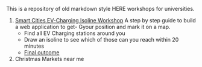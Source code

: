This is a repository of old markdown style HERE workshops for universities.
1) [Smart Cities EV-Charging Isoline Workshop](/Smart_Cities_EV_Charging)
   A step by step guide to build a web application to 
get- Gyour position and mark it on a map. 
   - Find all EV Charging stations around you 
   - Draw an isoline to see which of those can you reach within 20 minutes
   - [Final outcome](https://kuberaspeaking.github.io/HERE-JS-workshop/)
2) Christmas Markets near me
